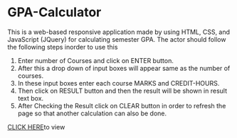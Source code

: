# GPA-Calculator
<p> This is a web-based responsive application made by using HTML, CSS, and JavaScript (JQuery) for calculating semester GPA.
  The actor should follow the following steps inorder to use this</p> 
  <ol>
  <li>Enter number of Courses and click on ENTER button.</li>
  <li>After this a drop down of input boxes will appear same as the number of courses.</li>
  <li>In these input boxes enter each course MARKS and CREDIT-HOURS.</li>
  <li>Then click on RESULT button and then the result will be shown in result text box.</li>
  <li>After Checking the Result click on CLEAR button in order to refresh the page so that another calculation can also be done.</li> 
</ol>
<p><a href="https://devfaseeh.github.io/GPA-Calculator/">CLICK HERE</a>to view</p>
